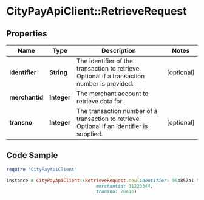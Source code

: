 # CityPayApiClient::RetrieveRequest

## Properties

Name | Type | Description | Notes
------------ | ------------- | ------------- | -------------
**identifier** | **String** | The identifier of the transaction to retrieve. Optional if a transaction number is provided. | [optional] 
**merchantid** | **Integer** | The merchant account to retrieve data for. | 
**transno** | **Integer** | The transaction number of a transaction to retrieve. Optional if an identifier is supplied. | [optional] 

## Code Sample

```ruby
require 'CityPayApiClient'

instance = CityPayApiClient::RetrieveRequest.new(identifier: 95b857a1-5955-4b86-963c-5a6dbfc4fb95,
                                 merchantid: 11223344,
                                 transno: 78416)
```


